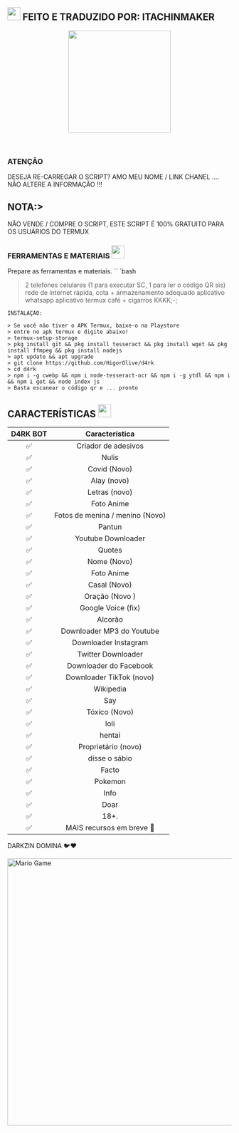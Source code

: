 ## <img src="https://github.com/TheDudeThatCode/TheDudeThatCode/blob/master/Assets/Hi.gif" width="29px"> FEITO E TRADUZIDO POR: ITACHINMAKER
<p align="center">
<img src="https://media-giphy-com.cdn.ampproject.org/ii/w820/s/media.giphy.com/media/1g3A0gpaidxWcL9Mfo/giphy.gif" width="230" height="230"/>
</p>
<br>


 
</details>

### ATENÇÃO
DESEJA RE-CARREGAR O SCRIPT? AMO MEU NOME / LINK CHANEL .... NÃO ALTERE A INFORMAÇÃO !!!

## NOTA:>
NÃO VENDE / COMPRE O SCRIPT, ESTE SCRIPT É 100% GRATUITO PARA OS USUÁRIOS DO TERMUX
</div>

### FERRAMENTAS E MATERIAIS <img src="https://github.com/TheDudeThatCode/TheDudeThatCode/blob/master/Assets/Mario_Hello_Big.gif" width="29px">
Prepare as ferramentas e materiais.
`` `bash
> 2 telefones celulares (1 para executar SC, 1 para ler o código QR sis)
> rede de internet rápida, cota +
> armazenamento adequado
> aplicativo whatsapp
> aplicativo termux
> café + cigarros KKKK;-;
```
INSTALAÇÃO:

> Se você não tiver o APK Termux, baixe-o na Playstore
> entre no apk termux e digite abaixo!
> termux-setup-storage
> pkg install git && pkg install tesseract && pkg install wget && pkg install ffmpeg && pkg install nodejs
> apt update && apt upgrade
> git clone https://github.com/HigorOlive/d4rk
> cd d4rk
> npm i -g cwebp && npm i node-tesseract-ocr && npm i -g ytdl && npm i  && npm i got && node index js
> Basta escanear o código qr e ... pronto
```

## CARACTERÍSTICAS  <img src="https://github.com/TheDudeThatCode/TheDudeThatCode/blob/master/Assets/Earth.gif" width="29px">

| D4RK BOT      |                   Característica        |
| :-----------: | :------------------------------: |
|       ✅       | Criador de adesivos                  |
|       ✅       | Nulis                            |
|       ✅       | Covid (Novo)                      |
|       ✅       | Alay (novo)                       |
|       ✅       | Letras (novo)                      |
|       ✅       | Foto Anime                       |
|       ✅       | Fotos de menina / menino (Novo)           |
|       ✅       | Pantun                           |
|       ✅       | Youtube Downloader               |
|       ✅       | Quotes                           |
|       ✅       | Nome (Novo)                       |
|       ✅       | Foto Anime                       |
|       ✅       | Casal (Novo)                   |
|       ✅       | Oração (Novo )                    |
|       ✅       | Google Voice (fix)               |
|       ✅       | Alcorão                            |
|       ✅       | Downloader MP3 do Youtube           |
|       ✅       | Downloader Instagram              |
|       ✅       | Twitter Downloader               |
|       ✅       | Downloader do Facebook              |
|       ✅       | Downloader TikTok (novo)         |
|       ✅       | Wikipedia                        |
|       ✅       | Say                              |
|       ✅       | Tóxico (Novo)                      |
|       ✅       | loli                             |
|       ✅       | hentai                           |
|       ✅       | Proprietário (novo)                      |
|       ✅       | disse o sábio                       |
|       ✅       | Facto                            |
|       ✅       | Pokemon                          |
|       ✅       | Info                             |
|       ✅       | Doar                           |
|       ✅       | 18+.                             |
|       ✅       | MAIS recursos em breve 🍂        |

DARKZIN DOMINA 🐦❤️

<img src="https://github.com/TheDudeThatCode/TheDudeThatCode/blob/master/Assets/Mario_Gameplay.gif" alt="Mario Game" width="600" />


